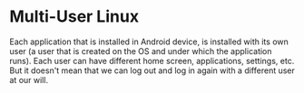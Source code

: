 # Multi-User Linux

Each application that is installed in Android device, is installed with its own user (a user that is created on the OS and under which the application runs). Each user can have different home screen, applications, settings, etc. But it doesn't mean that we can log out and log in again with a different user at our will.